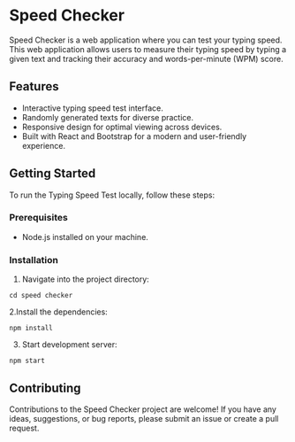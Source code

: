 # Speed Checker

Speed Checker is a web application where you can test your typing speed.
This web application allows users to measure their typing speed by typing a given text and tracking their accuracy and words-per-minute (WPM) score.


## Features

- Interactive typing speed test interface.
- Randomly generated texts for diverse practice.
- Responsive design for optimal viewing across devices.
- Built with React and Bootstrap for a modern and user-friendly experience.

## Getting Started

To run the Typing Speed Test locally, follow these steps:

### Prerequisites

- Node.js installed on your machine.

### Installation


1. Navigate into the project directory: 
```
cd speed checker
```

2.Install the dependencies:
```
npm install
```

3. Start development server:
```
npm start
```

## Contributing
Contributions to the Speed Checker project are welcome! If you have any ideas, suggestions, or bug reports, please submit an issue or create a pull request.
